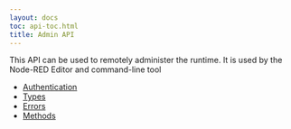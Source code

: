 ```yaml
---
layout: docs
toc: api-toc.html
title: Admin API
---
```


This API can be used to remotely administer the runtime. It is used by the Node-RED
Editor and command-line tool

- [Authentication](/docs/api/admin/oauth)
- [Types](/docs/api/admin/types)
- [Errors](/docs/api/admin/errors)
- [Methods](/docs/api/admin/methods)
